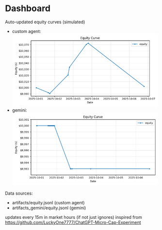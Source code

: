 # Dashboard

Auto-updated equity curves (simulated)

- custom agent: ![Equity Curve](artifacts/equity.png?v=204dea5)
- gemini: ![Equity Curve (Gemini)](artifacts_gemini/equity.png?v=204dea5)

Data sources:
- artifacts/equity.jsonl (custom agent)
- artifacts_gemini/equity.jsonl (gemini)

updates every 15m in market hours (if not just ignores)
inspired from https://github.com/LuckyOne7777/ChatGPT-Micro-Cap-Experiment